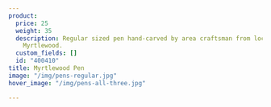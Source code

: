 ```yaml
---
product:
  price: 25
  weight: 35
  description: Regular sized pen hand-carved by area craftsman from locally sourced
    Myrtlewood.
  custom_fields: []
  id: "400410"
title: Myrtlewood Pen
image: "/img/pens-regular.jpg"
hover_image: "/img/pens-all-three.jpg"

---
```

